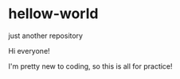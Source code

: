 # hellow-world
just another repository

Hi everyone!

I'm pretty new to coding, so this is all for practice!
